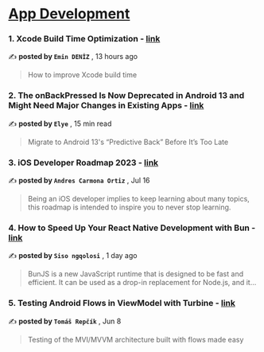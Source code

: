 
<h1><a href=https://medium.com/tag/mobile-app-development/recommended target="_blank" rel="noopener noreferrer">App Development</a></h1>
<h3>1. Xcode Build Time Optimization - <a href=https://medium.com/@emndeniz/xcode-build-time-optimization-abee9893e4c8?source=tag_recommended_feed---------0-84----------mobile_app_development----------406fe745_e4f3_428b_845a_412ada2674f3------- target="_blank" rel="noopener noreferrer">link</a></h3>

✍️ **posted by `Emin DENİZ`** <date> , 13 hours ago</date>

<blockquote>How to improve Xcode build time</blockquote>

<h3>2. The onBackPressed Is Now Deprecated in Android 13 and Might Need Major Changes in Existing Apps - <a href=https://medium.com/mobile-app-development-publication/migrate-to-android-13-predictive-back-soon-before-its-too-late-e1e1723f392?source=tag_recommended_feed---------1-107----------mobile_app_development----------406fe745_e4f3_428b_845a_412ada2674f3------- target="_blank" rel="noopener noreferrer">link</a></h3>

✍️ **posted by `Elye`** <date> , 15 min read</date>

<blockquote>Migrate to Android 13's “Predictive Back” Before It’s Too Late</blockquote>

<h3>3. iOS Developer Roadmap 2023 - <a href=https://medium.com/@andres.carort/ios-developer-roadmap-2023-330fd5cb7479?source=tag_recommended_feed---------2-85----------mobile_app_development----------406fe745_e4f3_428b_845a_412ada2674f3------- target="_blank" rel="noopener noreferrer">link</a></h3>

✍️ **posted by `Andres Carmona Ortiz`** <date> , Jul 16</date>

<blockquote>Being an iOS developer implies to keep learning about many topics, this roadmap is intended to inspire you to never stop learning.</blockquote>

<h3>4. How to Speed Up Your React Native Development with Bun - <a href=https://medium.com/@sisongqolosi/how-to-speed-up-your-react-native-development-with-bun-88099cc28e92?source=tag_recommended_feed---------3-84----------mobile_app_development----------406fe745_e4f3_428b_845a_412ada2674f3------- target="_blank" rel="noopener noreferrer">link</a></h3>

✍️ **posted by `Siso ngqolosi`** <date> , 1 day ago</date>

<blockquote>BunJS is a new JavaScript runtime that is designed to be fast and efficient. It can be used as a drop-in replacement for Node.js, and it…</blockquote>

<h3>5. Testing Android Flows in ViewModel with Turbine - <a href=https://medium.com/proandroiddev/testing-android-flows-in-viewmodel-with-turbine-ea9bae7e811a?source=tag_recommended_feed---------4-107----------mobile_app_development----------406fe745_e4f3_428b_845a_412ada2674f3------- target="_blank" rel="noopener noreferrer">link</a></h3>

✍️ **posted by `Tomáš Repčík`** <date> , Jun 8</date>

<blockquote>Testing of the MVI/MVVM architecture built with flows made easy</blockquote>

